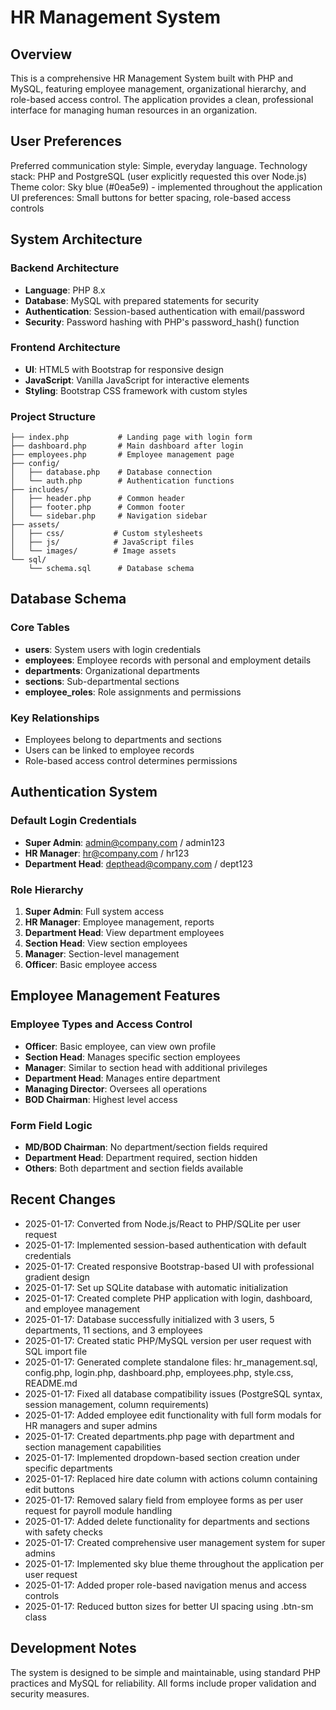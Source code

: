 # HR Management System

## Overview

This is a comprehensive HR Management System built with PHP and MySQL, featuring employee management, organizational hierarchy, and role-based access control. The application provides a clean, professional interface for managing human resources in an organization.

## User Preferences

Preferred communication style: Simple, everyday language.
Technology stack: PHP and PostgreSQL (user explicitly requested this over Node.js)
Theme color: Sky blue (#0ea5e9) - implemented throughout the application
UI preferences: Small buttons for better spacing, role-based access controls

## System Architecture

### Backend Architecture
- **Language**: PHP 8.x
- **Database**: MySQL with prepared statements for security
- **Authentication**: Session-based authentication with email/password
- **Security**: Password hashing with PHP's password_hash() function

### Frontend Architecture
- **UI**: HTML5 with Bootstrap for responsive design
- **JavaScript**: Vanilla JavaScript for interactive elements
- **Styling**: Bootstrap CSS framework with custom styles

### Project Structure
```
├── index.php           # Landing page with login form
├── dashboard.php       # Main dashboard after login
├── employees.php       # Employee management page
├── config/
│   ├── database.php    # Database connection
│   └── auth.php        # Authentication functions
├── includes/
│   ├── header.php      # Common header
│   ├── footer.php      # Common footer
│   └── sidebar.php     # Navigation sidebar
├── assets/
│   ├── css/           # Custom stylesheets
│   ├── js/            # JavaScript files
│   └── images/        # Image assets
└── sql/
    └── schema.sql      # Database schema
```

## Database Schema

### Core Tables
- **users**: System users with login credentials
- **employees**: Employee records with personal and employment details
- **departments**: Organizational departments
- **sections**: Sub-departmental sections
- **employee_roles**: Role assignments and permissions

### Key Relationships
- Employees belong to departments and sections
- Users can be linked to employee records
- Role-based access control determines permissions

## Authentication System

### Default Login Credentials
- **Super Admin**: admin@company.com / admin123
- **HR Manager**: hr@company.com / hr123
- **Department Head**: depthead@company.com / dept123

### Role Hierarchy
1. **Super Admin**: Full system access
2. **HR Manager**: Employee management, reports
3. **Department Head**: View department employees
4. **Section Head**: View section employees
5. **Manager**: Section-level management
6. **Officer**: Basic employee access

## Employee Management Features

### Employee Types and Access Control
- **Officer**: Basic employee, can view own profile
- **Section Head**: Manages specific section employees
- **Manager**: Similar to section head with additional privileges
- **Department Head**: Manages entire department
- **Managing Director**: Oversees all operations
- **BOD Chairman**: Highest level access

### Form Field Logic
- **MD/BOD Chairman**: No department/section fields required
- **Department Head**: Department required, section hidden
- **Others**: Both department and section fields available

## Recent Changes

- 2025-01-17: Converted from Node.js/React to PHP/SQLite per user request
- 2025-01-17: Implemented session-based authentication with default credentials
- 2025-01-17: Created responsive Bootstrap-based UI with professional gradient design
- 2025-01-17: Set up SQLite database with automatic initialization
- 2025-01-17: Created complete PHP application with login, dashboard, and employee management
- 2025-01-17: Database successfully initialized with 3 users, 5 departments, 11 sections, and 3 employees
- 2025-01-17: Created static PHP/MySQL version per user request with SQL import file
- 2025-01-17: Generated complete standalone files: hr_management.sql, config.php, login.php, dashboard.php, employees.php, style.css, README.md
- 2025-01-17: Fixed all database compatibility issues (PostgreSQL syntax, session management, column requirements)
- 2025-01-17: Added employee edit functionality with full form modals for HR managers and super admins
- 2025-01-17: Created departments.php page with department and section management capabilities
- 2025-01-17: Implemented dropdown-based section creation under specific departments
- 2025-01-17: Replaced hire date column with actions column containing edit buttons
- 2025-01-17: Removed salary field from employee forms as per user request for payroll module handling
- 2025-01-17: Added delete functionality for departments and sections with safety checks
- 2025-01-17: Created comprehensive user management system for super admins
- 2025-01-17: Implemented sky blue theme throughout the application per user request
- 2025-01-17: Added proper role-based navigation menus and access controls
- 2025-01-17: Reduced button sizes for better UI spacing using .btn-sm class

## Development Notes

The system is designed to be simple and maintainable, using standard PHP practices and MySQL for reliability. All forms include proper validation and security measures.